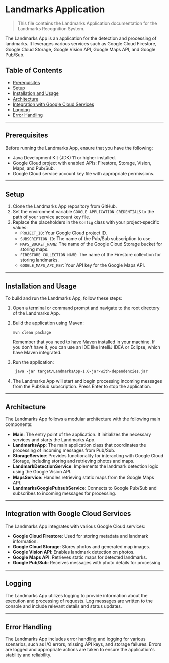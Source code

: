 # Landmarks Application

> This file contains the Landmarks Application documentation for the Landmarks Recognition System.

The Landmarks App is an application for the detection and processing of landmarks. It leverages various services such as
Google Cloud Firestore, Google Cloud Storage, Google Vision API, Google Maps API, and Google Pub/Sub.

## Table of Contents

- [Prerequisites](#prerequisites)
- [Setup](#setup)
- [Installation and Usage](#installation-and-usage)
- [Architecture](#architecture)
- [Integration with Google Cloud Services](#integration-with-google-cloud-services)
- [Logging](#logging)
- [Error Handling](#error-handling)

---

## Prerequisites

Before running the Landmarks App, ensure that you have the following:

- Java Development Kit (JDK) 11 or higher installed.
- Google Cloud project with enabled APIs: Firestore, Storage, Vision, Maps, and Pub/Sub.
- Google Cloud service account key file with appropriate permissions.

---

## Setup

1. Clone the Landmarks App repository from GitHub.
2. Set the environment variable `GOOGLE_APPLICATION_CREDENTIALS` to the path of your service account key file.
3. Replace the placeholders in the `Config` class with your project-specific values:
    - `PROJECT_ID`: Your Google Cloud project ID.
    - `SUBSCRIPTION_ID`: The name of the Pub/Sub subscription to use.
    - `MAPS_BUCKET_NAME`: The name of the Google Cloud Storage bucket for storing maps.
    - `FIRESTORE_COLLECTION_NAME`: The name of the Firestore collection for storing landmarks.
    - `GOOGLE_MAPS_API_KEY`: Your API key for the Google Maps API.

---

## Installation and Usage

To build and run the Landmarks App, follow these steps:

1. Open a terminal or command prompt and navigate to the root directory of the Landmarks App.
2. Build the application using Maven:

   ```shell
   mvn clean package
   ```

   Remember that you need to have Maven installed in your machine. If you don't have it, you can use an IDE like
   IntelliJ IDEA or Eclipse, which have Maven integrated.

3. Run the application:

   ```shell
    java -jar target/LandmarksApp-1.0-jar-with-dependencies.jar
    ```

4. The Landmarks App will start and begin processing incoming messages from the Pub/Sub subscription. Press Enter to
   stop the application.

---

## Architecture

The Landmarks App follows a modular architecture with the following main components:

- **Main**: The entry point of the application. It initializes the necessary services and starts the Landmarks App.
- **LandmarksApp**: The main application class that coordinates the processing of incoming messages from Pub/Sub.
- **StorageService**: Provides functionality for interacting with Google Cloud Storage, including storing and retrieving
  photos and maps.
- **LandmarkDetectionService**: Implements the landmark detection logic using the Google Vision API.
- **MapsService**: Handles retrieving static maps from the Google Maps API.
- **LandmarksGooglePubsubService**: Connects to Google Pub/Sub and subscribes to incoming messages for processing.

---

## Integration with Google Cloud Services

The Landmarks App integrates with various Google Cloud services:

- **Google Cloud Firestore**: Used for storing metadata and landmark information.
- **Google Cloud Storage**: Stores photos and generated map images.
- **Google Vision API**: Enables landmark detection on photos.
- **Google Maps API**: Retrieves static maps for detected landmarks.
- **Google Pub/Sub**: Receives messages with photo details for processing.

---

## Logging

The Landmarks App utilizes logging to provide information about the execution and processing of requests. Log messages
are written to the console and include relevant details and status updates.

---

## Error Handling

The Landmarks App includes error handling and logging for various scenarios, such as I/O errors, missing API keys, and
storage failures. Errors are logged and appropriate actions are taken to ensure the application's stability and
reliability.
